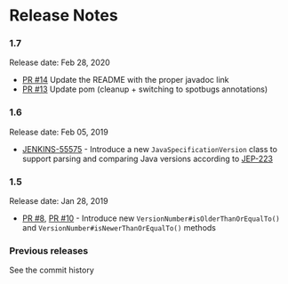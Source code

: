 Release Notes
====

### 1.7

Release date: Feb 28, 2020

* [PR #14](https://github.com/jenkinsci/lib-version-number/pull/14) Update the README with the proper javadoc link
* [PR #13](https://github.com/jenkinsci/lib-version-number/pull/13) Update pom (cleanup + switching to spotbugs annotations)


### 1.6

Release date: Feb 05, 2019

* [JENKINS-55575](https://issues.jenkins-ci.org/browse/JENKINS-55575) -
Introduce a new `JavaSpecificationVersion` class to support parsing and comparing Java versions
according to [JEP-223](https://openjdk.java.net/jeps/223)

### 1.5

Release date: Jan 28, 2019

* [PR #8](https://github.com/jenkinsci/lib-version-number/pull/8),
  [PR #10](https://github.com/jenkinsci/lib-version-number/pull/10) -
Introduce new `VersionNumber#isOlderThanOrEqualTo()` and `VersionNumber#isNewerThanOrEqualTo()` methods

### Previous releases

See the commit history
